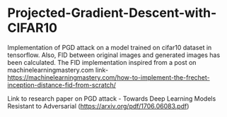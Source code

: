 # Projected-Gradient-Descent-with-CIFAR10
Implementation of PGD attack on a model trained on cifar10 dataset in tensorflow. Also, FID between original images and generated images has been calculated.
The FID implementation inspired from a post on machinelearningmastery.com link- https://machinelearningmastery.com/how-to-implement-the-frechet-inception-distance-fid-from-scratch/ 

Link to research paper on PGD attack - Towards Deep Learning Models Resistant to Adversarial (https://arxiv.org/pdf/1706.06083.pdf)
